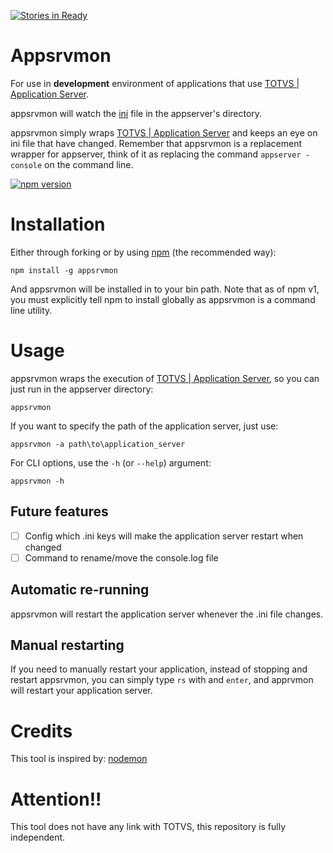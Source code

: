 [![Stories in Ready](https://badge.waffle.io/afucher/appsrvmon.png?label=ready&title=Ready)](https://waffle.io/afucher/appsrvmon)
# Appsrvmon

For use in **development** environment of applications that use [TOTVS | Application Server](http://tdn.totvs.com/display/tec/Application+Server).

appsrvmon will watch the [ini](http://tdn.totvs.com/pages/viewpage.action?pageId=6064745) file in the appserver's directory.

appsrvmon simply wraps [TOTVS | Application Server](http://tdn.totvs.com/display/tec/Application+Server) and keeps an eye on ini file that have changed. Remember that appsrvmon is a replacement wrapper for appserver, think of it as replacing the command `appserver -console` on the command line.

[![npm version](https://badge.fury.io/js/appsrvmon.svg)](https://badge.fury.io/js/appsrvmon)

# Installation

Either through forking or by using [npm](http://npmjs.org) (the recommended way):

    npm install -g appsrvmon

And appsrvmon will be installed in to your bin path. Note that as of npm v1, you must explicitly tell npm to install globally as appsrvmon is a command line utility.

# Usage

appsrvmon wraps the execution of [TOTVS | Application Server](http://tdn.totvs.com/display/tec/Application+Server), so you can just run in the appserver directory:

    appsrvmon

If you want to specify the path of the application server, just use:  

    appsrvmon -a path\to\application_server

For CLI options, use the `-h` (or `--help`) argument:

    appsrvmon -h

## Future features
 - [ ] Config which .ini keys will make the application server restart when changed
 - [ ] Command to rename/move the console.log file

## Automatic re-running

appsrvmon will restart the application server whenever the .ini file changes.

## Manual restarting

If you need to manually restart your application, instead of stopping and restart appsrvmon, you can simply type `rs` with and `enter`, and apprvmon will restart your application server.

# Credits
This tool is inspired by: [nodemon](https://github.com/remy/nodemon)

# Attention!!
This tool does not have any link with TOTVS, this repository is fully independent.
